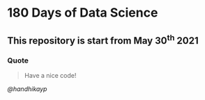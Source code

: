 # 180 Days of Data Science

## This repository is start from May 30<sup>th</sup> 2021

### Quote

> Have a nice code!

_@handhikayp_
